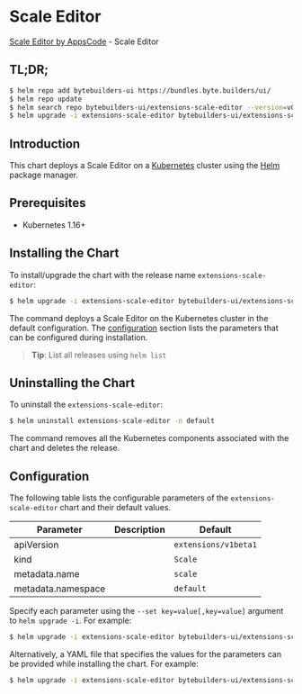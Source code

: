# Scale Editor

[Scale Editor by AppsCode](https://byte.builders) - Scale Editor

## TL;DR;

```bash
$ helm repo add bytebuilders-ui https://bundles.byte.builders/ui/
$ helm repo update
$ helm search repo bytebuilders-ui/extensions-scale-editor --version=v0.4.2
$ helm upgrade -i extensions-scale-editor bytebuilders-ui/extensions-scale-editor -n default --create-namespace --version=v0.4.2
```

## Introduction

This chart deploys a Scale Editor on a [Kubernetes](http://kubernetes.io) cluster using the [Helm](https://helm.sh) package manager.

## Prerequisites

- Kubernetes 1.16+

## Installing the Chart

To install/upgrade the chart with the release name `extensions-scale-editor`:

```bash
$ helm upgrade -i extensions-scale-editor bytebuilders-ui/extensions-scale-editor -n default --create-namespace --version=v0.4.2
```

The command deploys a Scale Editor on the Kubernetes cluster in the default configuration. The [configuration](#configuration) section lists the parameters that can be configured during installation.

> **Tip**: List all releases using `helm list`

## Uninstalling the Chart

To uninstall the `extensions-scale-editor`:

```bash
$ helm uninstall extensions-scale-editor -n default
```

The command removes all the Kubernetes components associated with the chart and deletes the release.

## Configuration

The following table lists the configurable parameters of the `extensions-scale-editor` chart and their default values.

|     Parameter      | Description |             Default             |
|--------------------|-------------|---------------------------------|
| apiVersion         |             | <code>extensions/v1beta1</code> |
| kind               |             | <code>Scale</code>              |
| metadata.name      |             | <code>scale</code>              |
| metadata.namespace |             | <code>default</code>            |


Specify each parameter using the `--set key=value[,key=value]` argument to `helm upgrade -i`. For example:

```bash
$ helm upgrade -i extensions-scale-editor bytebuilders-ui/extensions-scale-editor -n default --create-namespace --version=v0.4.2 --set apiVersion=extensions/v1beta1
```

Alternatively, a YAML file that specifies the values for the parameters can be provided while
installing the chart. For example:

```bash
$ helm upgrade -i extensions-scale-editor bytebuilders-ui/extensions-scale-editor -n default --create-namespace --version=v0.4.2 --values values.yaml
```
